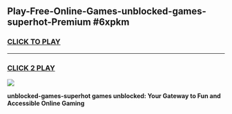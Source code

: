 
## Play-Free-Online-Games-unblocked-games-superhot-Premium #6xpkm
<h3>
<a href="https://premium.freeplayer.one?title=unblocked-games-superhot&ref=8M">CLICK TO PLAY</a></h3>
<hr>

<h3>
<a href="https://premium.freeplayer.one?title=unblocked-games-superhot&ref=8M">CLICK 2 PLAY</a>
  
</h3>

<a href="https://premium.freeplayer.one?title=unblocked-games-superhot&ref=8M"><img src="https://clearcache.store/games.png"></a>


**unblocked-games-superhot games unblocked: Your Gateway to Fun and Accessible Online Gaming**

